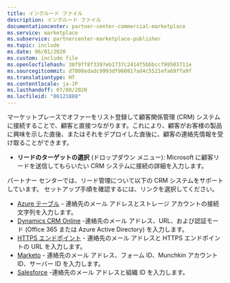 ```yaml
---
title: インクルード ファイル
description: インクルード ファイル
documentationcenter: partner-center-commercial-marketplace
ms.service: marketplace
ms.subservice: partnercenter-marketplace-publisher
ms.topic: include
ms.date: 06/01/2020
ms.custom: include file
ms.openlocfilehash: 38f97f8f3397eb1737c2414f5bbbccf99503711e
ms.sourcegitcommit: d7008edadc9993df960817ad4c5521efa69ffa9f
ms.translationtype: HT
ms.contentlocale: ja-JP
ms.lasthandoff: 07/08/2020
ms.locfileid: "86121888"
---
```

マーケットプレースでオファーをリスト登録して顧客関係管理 (CRM) システムに接続することで、顧客と直接つながります。これにより、顧客がお客様の製品に興味を示した直後、またはそれをデプロイした直後に、顧客の連絡先情報を受け取ることができます。

- **リードのターゲットの選択** (ドロップダウン メニュー): Microsoft に顧客リードを送信してもらいたい CRM システムに接続の詳細を入力します。 

パートナー センターでは、リード管理について以下の CRM システムをサポートしています。 セットアップ手順を確認するには、リンクを選択してください。

- [Azure テーブル](../commercial-marketplace-lead-management-instructions-azure-table.md) - 連絡先のメール アドレスとストレージ アカウントの接続文字列を入力します。 
- [Dynamics CRM Online](../commercial-marketplace-lead-management-instructions-dynamics.md) -連絡先のメール アドレス、URL、および認証モード (Office 365 または Azure Active Directory) を入力します。
- [HTTPS エンドポイント](../commercial-marketplace-lead-management-instructions-https.md) - 連絡先のメール アドレスと HTTPS エンドポイントの URL を入力します。 
- [Marketo](../commercial-marketplace-lead-management-instructions-marketo.md) - 連絡先のメール アドレス、フォーム ID、Munchkin アカウント ID、サーバー ID を入力します。
- [Salesforce](../commercial-marketplace-lead-management-instructions-salesforce.md) -連絡先のメール アドレスと組織 ID を入力します。 

